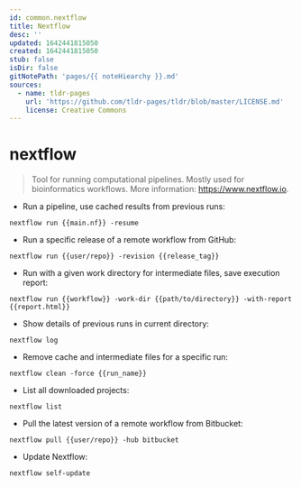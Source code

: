 ```yaml
---
id: common.nextflow
title: Nextflow
desc: ''
updated: 1642441815050
created: 1642441815050
stub: false
isDir: false
gitNotePath: 'pages/{{ noteHiearchy }}.md'
sources:
  - name: tldr-pages
    url: 'https://github.com/tldr-pages/tldr/blob/master/LICENSE.md'
    license: Creative Commons
---
```

# nextflow

> Tool for running computational pipelines. Mostly used for bioinformatics workflows.
> More information: <https://www.nextflow.io>.

- Run a pipeline, use cached results from previous runs:

`nextflow run {{main.nf}} -resume`

- Run a specific release of a remote workflow from GitHub:

`nextflow run {{user/repo}} -revision {{release_tag}}`

- Run with a given work directory for intermediate files, save execution report:

`nextflow run {{workflow}} -work-dir {{path/to/directory}} -with-report {{report.html}}`

- Show details of previous runs in current directory:

`nextflow log`

- Remove cache and intermediate files for a specific run:

`nextflow clean -force {{run_name}}`

- List all downloaded projects:

`nextflow list`

- Pull the latest version of a remote workflow from Bitbucket:

`nextflow pull {{user/repo}} -hub bitbucket`

- Update Nextflow:

`nextflow self-update`

